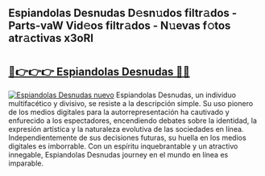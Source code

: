 ## Espiandolas Desnudas D𝚎sn𝚞dos filtr𝚊dos - Parts-vaW Vid𝚎os filtr𝚊dos - N𝚞evas f𝚘tos atr𝚊ctivas x3oRI

# <h2><a href="http://mb3vn6z.tromn.icu/?c=Espiandolas+Desnudas">🔗👉👉👉 Espiandolas Desnudas 🔗🔗</a></h2>

[![Espiandolas Desnudas nuevo](https://i.imgur.com/pEAQMta.gif)](http://mb3vn6z.tromn.icu/?c=Espiandolas+Desnudas)
Espiandolas Desnudas, un individuo multifacético y divisivo, se resiste a la descripción simple. Su uso pionero de los medios digitales para la autorrepresentación ha cautivado y enfurecido a los espectadores, encendiendo debates sobre la identidad, la expresión artística y la naturaleza evolutiva de las sociedades en línea. Independientemente de sus decisiones futuras, su huella en los medios digitales es imborrable. Con un espíritu inquebrantable y un atractivo innegable, Espiandolas Desnudas journey en el mundo en línea es imparable.
